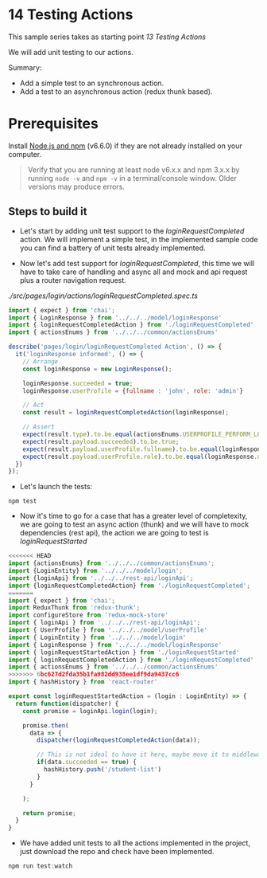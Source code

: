 # 14 Testing Actions

This sample series takes as starting point _13 Testing Actions_

We will add unit testing to our actions.

Summary:

- Add a simple test to an synchronous action.
- Add a test to an asynchronous action (redux thunk based).

# Prerequisites

Install [Node.js and npm](https://nodejs.org/en/) (v6.6.0) if they are not already installed on your computer.

> Verify that you are running at least node v6.x.x and npm 3.x.x by running `node -v` and `npm -v` in a terminal/console window. Older versions may produce errors.

## Steps to build it

- Let's start by adding unit test support to the _loginRequestCompleted_ action.
We will implement a simple test, in the implemented sample code you can find
a battery of unit tests already implemented.

- Now let's add test support for _loginRequestCompleted_, this time we will have
to take care of handling and async all and mock and api request plus a router
navigation request.

_./src/pages/login/actions/loginRequestCompleted.spec.ts_

```javascript
import { expect } from 'chai';
import { LoginResponse } from '../../../model/loginResponse'
import { loginRequestCompletedAction } from './loginRequestCompleted'
import { actionsEnums } from '../../../common/actionsEnums'

describe('pages/login/loginRequestCompleted Action', () => {
  it('loginResponse informed', () => {
    // Arrange
    const loginResponse = new LoginResponse();

    loginResponse.succeeded = true;
    loginResponse.userProfile = {fullname : 'john', role: 'admin'} 

    // Act
    const result = loginRequestCompletedAction(loginResponse);

    // Assert
    expect(result.type).to.be.equal(actionsEnums.USERPROFILE_PERFORM_LOGIN);
    expect(result.payload.succeeded).to.be.true;
    expect(result.payload.userProfile.fullname).to.be.equal(loginResponse.userProfile.fullname)
    expect(result.payload.userProfile.role).to.be.equal(loginResponse.userProfile.role)
  })
});
```

- Let's launch the tests:

```
npm test
```

- Now it's time to go for a case that has a greater level of completexity, we are going
to test an async action (thunk) and we will have to mock dependencies (rest api),
the action we are going to test is _loginRequestStarted_

```javascript
<<<<<<< HEAD
import {actionsEnums} from '../../../common/actionsEnums';
import {LoginEntity} from '../../../model/login';
import {loginApi} from '../../../rest-api/loginApi';
import {loginRequestCompletedAction} from './loginRequestCompleted';
=======
import { expect } from 'chai';
import ReduxThunk from 'redux-thunk';
import configureStore from 'redux-mock-store'
import { loginApi } from '../../../rest-api/loginApi';
import { UserProfile } from '../../../model/userProfile'
import { LoginEntity } from '../../../model/login'
import { LoginResponse } from '../../../model/loginResponse'
import { loginRequestStartedAction } from './loginRequestStarted'
import { loginRequestCompletedAction } from './loginRequestCompleted'
import { actionsEnums } from '../../../common/actionsEnums'
>>>>>>> 6bc627d2fda35b1fa982dd938ee1df9da9437cc6
import { hashHistory } from 'react-router'

export const loginRequestStartedAction = (login : LoginEntity) => {
  return function(dispatcher) {
    const promise = loginApi.login(login);

    promise.then(
      data => {
        dispatcher(loginRequestCompletedAction(data));

        // This is not ideal to have it here, maybe move it to middleware?
        if(data.succeeded == true) {
          hashHistory.push('/student-list')
        }
      }

    );

    return promise;
  }
}
```

- We have added unit tests to all the actions implemented in the project, just
download the repo and check have been implemented.

```javascript
npm run test:watch
```
